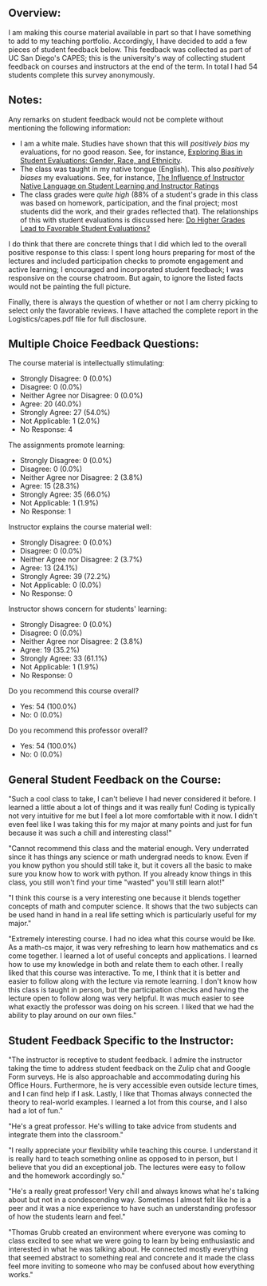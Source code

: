 ## Overview:
I am making this course material available in part so that I have something to add to my teaching portfolio. Accordingly, I have decided to add a few pieces of student feedback below. This feedback was collected as part of UC San Diego's CAPES; this is the university's way of collecting student feedback on courses and instructors at the end of the term. In total I had 54 students complete this survey anonymously. 

## Notes:
Any remarks on student feedback would not be complete without mentioning the following information: 
- I am a white male. Studies have shown that this will *positively bias* my evaluations, for no good reason. See, for instance, [Exploring Bias in Student Evaluations: Gender, Race, and Ethnicity](https://www.cambridge.org/core/journals/ps-political-science-and-politics/article/exploring-bias-in-student-evaluations-gender-race-and-ethnicity/91670F6003965C5646680D314CF02FA4). 
-  The class was taught in my native tongue (English). This also *positively biases* my evaluations. See, for instance, [The Influence of Instructor Native Language on Student Learning and Instructor Ratings](https://www.jstor.org/stable/40326049?seq=1#metadata_info_tab_contents)
-  The class grades were *quite high* (88% of a student's grade in this class was based on homework, participation, and the final project; most students did the work, and their grades reflected that). The relationships of this with student evaluations is discussed here: [Do Higher Grades Lead to Favorable Student Evaluations?](https://www.jstor.org/stable/30042630?seq=1#metadata_info_tab_contents)

I do think that there are concrete things that I did which led to the overall positive response to this class: I spent long hours preparing for most of the lectures and included participation checks to promote engagement and active learning; I encouraged and incorporated student feedback; I was responsive on the course chatroom. But again, to ignore the listed facts would not be painting the full picture. 

Finally, there is always the question of whether or not I am cherry picking to select only the favorable reviews. I have attached the complete report in the Logistics/capes.pdf file for full disclosure.

## Multiple Choice Feedback Questions:
The course material is intellectually stimulating:
- Strongly Disagree: 0 (0.0%)
- Disagree: 0 (0.0%)
- Neither Agree nor Disagree: 0 (0.0%)
- Agree: 20 (40.0%)
- Strongly Agree: 27 (54.0%)
- Not Applicable: 1 (2.0%)
- No Response: 4

The assignments promote learning: 
- Strongly Disagree: 0 (0.0%)
- Disagree: 0 (0.0%)
- Neither Agree nor Disagree: 2 (3.8%)
- Agree: 15 (28.3%)
- Strongly Agree: 35 (66.0%)
- Not Applicable: 1 (1.9%)
- No Response: 1

Instructor explains the course material well:
- Strongly Disagree: 0 (0.0%)
- Disagree: 0 (0.0%)
- Neither Agree nor Disagree: 2 (3.7%)
- Agree: 13 (24.1%)
- Strongly Agree: 39 (72.2%)
- Not Applicable: 0 (0.0%)
- No Response: 0

Instructor shows concern for students' learning: 
- Strongly Disagree: 0 (0.0%)
- Disagree: 0 (0.0%)
- Neither Agree nor Disagree: 2 (3.8%)
- Agree: 19 (35.2%)
- Strongly Agree: 33 (61.1%)
- Not Applicable: 1 (1.9%)
- No Response: 0

Do you recommend this course overall?
- Yes: 54 (100.0%)
- No: 0 (0.0%)

Do you recommend this professor overall?
- Yes: 54 (100.0%)
- No: 0 (0.0%)


## General Student Feedback on the Course:
"Such a cool class to take, I can't believe I had never considered it before. I learned a little about
a lot of things and it was really fun! Coding is typically not very intuitive for me but I feel a lot
more comfortable with it now. I didn't even feel like I was taking this for my major at many
points and just for fun because it was such a chill and interesting class!"

"Cannot recommend this class and the material enough. Very underrated since it has things any
science or math undergrad needs to know. Even if you know python you should still take it, but
it covers all the basic to make sure you know how to work with python. If you already know
things in this class, you still won't find your time "wasted" you'll still learn alot!"

"I think this course is a very interesting one because it blends together concepts of math and
computer science. It shows that the two subjects can be used hand in hand in a real life setting
which is particularly useful for my major."

"Extremely interesting course. I had no idea what this course would be like. As a math-cs major,
it was very refreshing to learn how mathematics and cs come together. I learned a lot of useful
concepts and applications. I learned how to use my knowledge in both and relate them to each
other. I really liked that this course was interactive. To me, I think that it is better and easier to
follow along with the lecture via remote learning. I don't know how this class is taught in person,
but the participation checks and having the lecture open to follow along was very helpful. It was
much easier to see what exactly the professor was doing on his screen. I liked that we had the
ability to play around on our own files."

## Student Feedback Specific to the Instructor:

"The instructor is receptive to student feedback. I admire the instructor taking the time to
address student feedback on the Zulip chat and Google Form surveys. He is also approachable
and accommodating during his Office Hours. Furthermore, he is very accessible even outside
lecture times, and I can find help if I ask. Lastly, I like that Thomas always connected the theory
to real-world examples. I learned a lot from this course, and I also had a lot of fun."

"He's a great professor. He's willing to take advice from students and integrate them into the
classroom."

"I really appreciate your flexibility while teaching this course. I understand it is really hard to
teach something online as opposed to in person, but I believe that you did an exceptional job.
The lectures were easy to follow and the homework accordingly so."

"He's a really great professor! Very chill and always knows what he's talking about but not in a
condescending way. Sometimes I almost felt like he is a peer and it was a nice experience to
have such an understanding professor of how the students learn and feel."

"Thomas Grubb created an environment where everyone was coming to class excited to see what
we were going to learn by being enthusiastic and interested in what he was talking about. He
connected mostly everything that seemed abstract to something real and concrete and it made
the class feel more inviting to someone who may be confused about how everything works."
